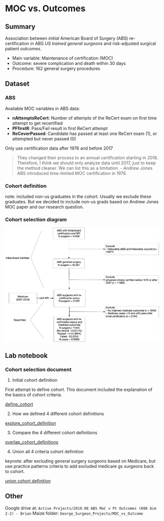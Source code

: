 # MOC vs. Outcomes

## Summary

Association between *initial* American Board of Surgery (ABS) re-certification in ABS *US trained* *general surgeons* and risk-adjusted surgical patient outcomes. 

- Main variable: Maintenance of certification (MOC)
- Outcome: severe complication and death within 30 days
- Procedure: 162 general surgery procedures

## Dataset

### ABS

Available MOC variables in ABS data:

- **nAttemptsReCert**:	Number of attempts of the ReCert exam on first time attempt to get recertified
- **PFfirstR**:	Pass/Fail result in first ReCert attempt
- **ReCeverPassed**:	Candidate has passed at least one ReCert exam (1), or attempted but never passed (0)

Only use certification data after 1976 and before 2017 
> They changed their process to an annual certification starting in 2018. Therefore, I think we should only analyze data until 2017, just to keep the method cleaner. We can list this as a limitation. - Andrew Jones
> ABS introduced time-limited MOC certification in 1976.

### Cohort definition

note: included non-us graduates in the cohort. Usually we exclude these graduates. But we decided to include non-us grads based on Andrew Jones MOC paper and our research question.

### Cohort selection diagram

![](other_docs/Diagram/cohort_definition/cohort_definition.png)


## Lab notebook

### Cohort selection document

1. Initial cohort definition

First attempt to define cohort. This document included the explanation of the basics of cohort criteria.

[define_cohort](code/data_prep/1_define_cohort.pdf)

2. How we defined 4 different cohort definitions 

[explore_cohort_definition](other_docs/lab_notebooks/explore_cohort_definition.pdf)

3. Compare the 4 different cohort definitions

[overlap_cohort_definitions](other_docs/lab_notebooks/Overlap_cohort_definitions.pdf)

4. Union all 4 criteria cohort definition

keynote: after excluding general surgery surgeons based on Medicare, but use practice patterns criteria to add excluded medicare gs surgeons back to cohort.

[union cohort definition](other_docs/lab_notebooks/union4_cohort_definition.pdf)


## Other

Google drive at: `Active Projects/2019.08 ABS MoC v Pt Outcomes (K08 Aim 2-2) - Brian`
Maize folder: `George_Surgeon_Projects/MOC_vs_Outcome`
